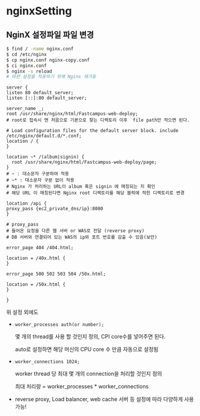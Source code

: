# nginxSetting

## NginX 설정파일 파일 변경

```bash
$ find / -name nginx.conf
$ cd /etc/nginx
$ cp nginx.conf nginx-copy.conf
$ ci nginx.conf
$ nginx -s reload
# 바뀐 설정을 적용하기 위해 Nginx 재가동
```

```text
server {
listen 80 default_server; 
listen [::]:80 default_server; 

server_name _;
root /usr/share/nginx/html/Fastcampus-web-deploy;
# root로 접속시 맨 처음으로 기본으로 찾는 디렉토리 이후  file path만 적으면 된다.

# Load configuration files for the default server block. include /etc/nginx/default.d/*.conf;
location / { 
}

location ~* /(album|signin) {
  root /usr/share/nginx/html/Fastcampus-web-deploy/page;
}
# ~ : 대소문자 구분하여 적용
# ~* : 대소문자 구분 없이 적용
# Nginx 가 처리하는 URL이 album 혹은 signin 에 매칭되는 지 확인
# 해당 URL 이 매칭된다면 Nginx root 디렉토리를 해당 블럭에 적힌 디렉토리로 변경

location /api {
proxy_pass {ec2_private_dns/ip}:8080
}

# proxy_pass
# 들어온 요청을 다른 웹 서버 or WAS로 전달 (reverse proxy)
# DB 서버와 연결되어 있는 WAS의 ip와 포트 번호를 감출 수 있음(보안)

error_page 404 /404.html; 

location = /40x.html {
}

error_page 500 502 503 504 /50x.html; 

location = /50x.html {
} 

}
```

위 설정 외에도

* `worker_processes auth(or number);`

  몇 개의 thread를 사용 할 것인지 정의, CPI core수를 넣어주면 된다.

  auto로 설정하면 해당 머신의 CPU core 수 만큼 자동으로 설정됨

* `worker_connections 1024;`

  worker thread 당 최대 몇 개의 connection을 처리할 것인지 정의

  최대 처리량 = worker\_processes \* worker\_connections

* reverse proxy, Load balancer, web cache 서버 등 설정에 따라 다양하게 사용 가능!

